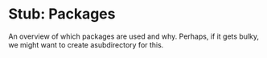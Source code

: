 # Stub: Packages

An overview of which packages are used and why. Perhaps, if it gets bulky, we might want to create asubdirectory for this.
